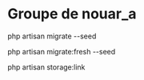 # Groupe de nouar_a

<p>php artisan migrate --seed</p>
<p>php artisan migrate:fresh --seed</p>
<p>php artisan storage:link</p>